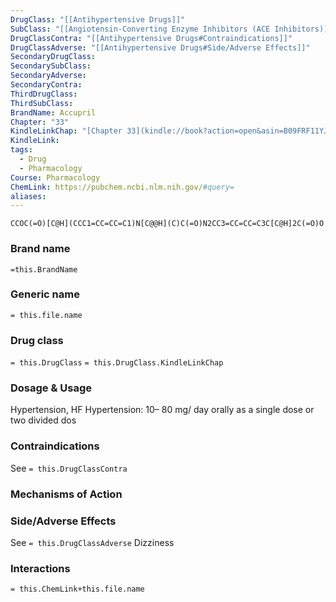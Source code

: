 ```yaml
---
DrugClass: "[[Antihypertensive Drugs]]"
SubClass: "[[Angiotensin-Converting Enzyme Inhibitors (ACE Inhibitors)]]"
DrugClassContra: "[[Antihypertensive Drugs#Contraindications]]"
DrugClassAdverse: "[[Antihypertensive Drugs#Side/Adverse Effects]]"
SecondaryDrugClass: 
SecondarySubClass: 
SecondaryAdverse: 
SecondaryContra: 
ThirdDrugClass: 
ThirdSubClass: 
BrandName: Accupril
Chapter: "33"
KindleLinkChap: "[Chapter 33](kindle://book?action=open&asin=B09FRF11YJ&location=17954)"
KindleLink: 
tags:
  - Drug
  - Pharmacology
Course: Pharmacology
ChemLink: https://pubchem.ncbi.nlm.nih.gov/#query=
aliases:
---
```

```smiles
CCOC(=O)[C@H](CCC1=CC=CC=C1)N[C@@H](C)C(=O)N2CC3=CC=CC=C3C[C@H]2C(=O)O
```

### Brand name
`=this.BrandName`

### Generic name
`= this.file.name`

### Drug class 
`= this.DrugClass`
	`= this.DrugClass.KindleLinkChap`

### Dosage & Usage
Hypertension, HF
Hypertension: 10– 80 mg/ day orally as a single dose or two divided dos

### Contraindications
See `= this.DrugClassContra`

### Mechanisms of Action


### Side/Adverse Effects
See `= this.DrugClassAdverse`
Dizziness

### Interactions

`= this.ChemLink+this.file.name`

